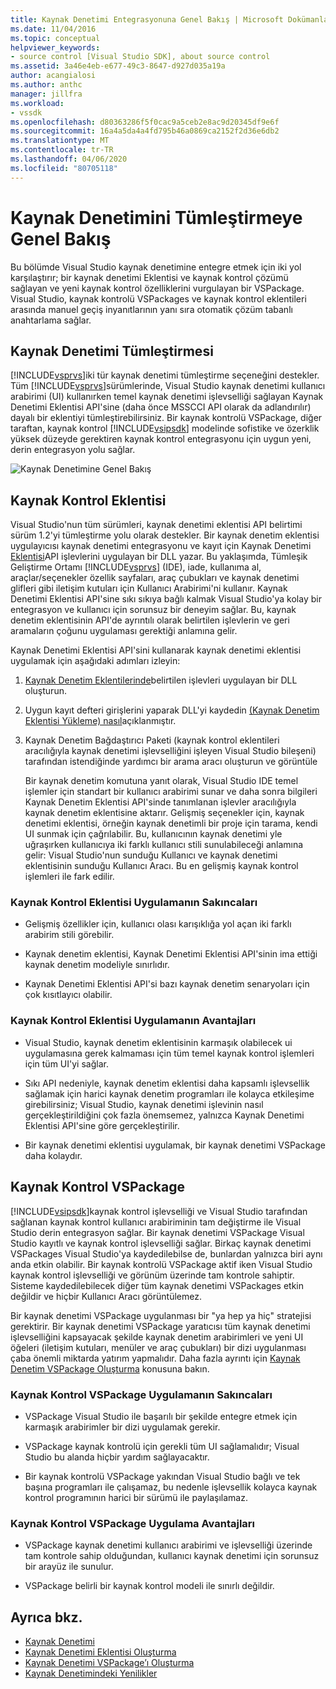 ```yaml
---
title: Kaynak Denetimi Entegrasyonuna Genel Bakış | Microsoft Dokümanlar
ms.date: 11/04/2016
ms.topic: conceptual
helpviewer_keywords:
- source control [Visual Studio SDK], about source control
ms.assetid: 3a46e4eb-e677-49c3-8647-d927d035a19a
author: acangialosi
ms.author: anthc
manager: jillfra
ms.workload:
- vssdk
ms.openlocfilehash: d80363286f5f0cac9a5ceb2e8ac9d20345df9e6f
ms.sourcegitcommit: 16a4a5da4a4fd795b46a0869ca2152f2d36e6db2
ms.translationtype: MT
ms.contentlocale: tr-TR
ms.lasthandoff: 04/06/2020
ms.locfileid: "80705118"
---
```

# <a name="source-control-integration-overview"></a>Kaynak Denetimini Tümleştirmeye Genel Bakış
Bu bölümde Visual Studio kaynak denetimine entegre etmek için iki yol karşılaştırır; bir kaynak denetimi Eklentisi ve kaynak kontrol çözümü sağlayan ve yeni kaynak kontrol özelliklerini vurgulayan bir VSPackage. Visual Studio, kaynak kontrolü VSPackages ve kaynak kontrol eklentileri arasında manuel geçiş inyanıtlarının yanı sıra otomatik çözüm tabanlı anahtarlama sağlar.

## <a name="source-control-integration"></a>Kaynak Denetimi Tümleştirmesi
 [!INCLUDE[vsprvs](../../code-quality/includes/vsprvs_md.md)]iki tür kaynak denetimi tümleştirme seçeneğini destekler. Tüm [!INCLUDE[vsprvs](../../code-quality/includes/vsprvs_md.md)]sürümlerinde, Visual Studio kaynak denetimi kullanıcı arabirimi (UI) kullanırken temel kaynak denetimi işlevselliği sağlayan Kaynak Denetimi Eklentisi API'sine (daha önce MSSCCI API olarak da adlandırılır) dayalı bir eklentiyi tümleştirebilirsiniz. Bir kaynak kontrolü VSPackage, diğer taraftan, kaynak kontrol [!INCLUDE[vsipsdk](../../extensibility/includes/vsipsdk_md.md)] modelinde sofistike ve özerklik yüksek düzeyde gerektiren kaynak kontrol entegrasyonu için uygun yeni, derin entegrasyon yolu sağlar.

 ![Kaynak Denetimine Genel Bakış](../../extensibility/internals/media/sourcectnrloverview.gif "KaynakCtnrlOverview")

## <a name="source-control-plug-in"></a>Kaynak Kontrol Eklentisi
 Visual Studio'nun tüm sürümleri, kaynak denetimi eklentisi API belirtimi sürüm 1.2'yi tümleştirme yolu olarak destekler. Bir kaynak denetim eklentisi uygulayıcısı kaynak denetimi entegrasyonu ve kayıt için Kaynak Denetimi [Eklentisi](../../extensibility/internals/creating-a-source-control-plug-in.md)API işlevlerini uygulayan bir DLL yazar. Bu yaklaşımda, Tümleşik Geliştirme Ortamı [!INCLUDE[vsprvs](../../code-quality/includes/vsprvs_md.md)] (IDE), iade, kullanıma al, araçlar/seçenekler özellik sayfaları, araç çubukları ve kaynak denetimi glifleri gibi iletişim kutuları için Kullanıcı Arabirimi'ni kullanır. Kaynak Denetimi Eklentisi API'sine sıkı sıkıya bağlı kalmak Visual Studio'ya kolay bir entegrasyon ve kullanıcı için sorunsuz bir deneyim sağlar. Bu, kaynak denetim eklentisinin API'de ayrıntılı olarak belirtilen işlevlerin ve geri aramaların çoğunu uygulaması gerektiği anlamına gelir.

 Kaynak Denetimi Eklentisi API'sini kullanarak kaynak denetimi eklentisi uygulamak için aşağıdaki adımları izleyin:

1. [Kaynak Denetim Eklentilerinde](../../extensibility/source-control-plug-ins.md)belirtilen işlevleri uygulayan bir DLL oluşturun.

2. Uygun kayıt defteri girişlerini yaparak DLL'yi kaydedin [(Kaynak Denetim Eklentisi Yükleme) nasıl](../../extensibility/internals/how-to-install-a-source-control-plug-in.md)açıklanmıştır.

3. Kaynak Denetim Bağdaştırıcı Paketi (kaynak kontrol eklentileri aracılığıyla kaynak denetimi işlevselliğini işleyen Visual Studio bileşeni) tarafından istendiğinde yardımcı bir arama aracı oluşturun ve görüntüle

   Bir kaynak denetim komutuna yanıt olarak, Visual Studio IDE temel işlemler için standart bir kullanıcı arabirimi sunar ve daha sonra bilgileri Kaynak Denetim Eklentisi API'sinde tanımlanan işlevler aracılığıyla kaynak denetim eklentisine aktarır. Gelişmiş seçenekler için, kaynak denetimi eklentisi, örneğin kaynak denetimli bir proje için tarama, kendi UI sunmak için çağrılabilir. Bu, kullanıcının kaynak denetimi yle uğraşırken kullanıcıya iki farklı kullanıcı stili sunulabileceği anlamına gelir: Visual Studio'nun sunduğu Kullanıcı ve kaynak denetimi eklentisinin sunduğu Kullanıcı Aracı. Bu en gelişmiş kaynak kontrol işlemleri ile fark edilir.

### <a name="drawbacks-to-implementing-a-source-control-plug-in"></a>Kaynak Kontrol Eklentisi Uygulamanın Sakıncaları

- Gelişmiş özellikler için, kullanıcı olası karışıklığa yol açan iki farklı arabirim stili görebilir.

- Kaynak denetim eklentisi, Kaynak Denetimi Eklentisi API'sinin ima ettiği kaynak denetim modeliyle sınırlıdır.

- Kaynak Denetimi Eklentisi API'si bazı kaynak denetim senaryoları için çok kısıtlayıcı olabilir.

### <a name="advantages-to-implementing-a-source-control-plug-in"></a>Kaynak Kontrol Eklentisi Uygulamanın Avantajları

- Visual Studio, kaynak denetim eklentisinin karmaşık olabilecek ui uygulamasına gerek kalmaması için tüm temel kaynak kontrol işlemleri için tüm UI'yi sağlar.

- Sıkı API nedeniyle, kaynak denetim eklentisi daha kapsamlı işlevsellik sağlamak için harici kaynak denetim programları ile kolayca etkileşime girebilirsiniz; Visual Studio, kaynak denetimi işlevinin nasıl gerçekleştirildiğini çok fazla önemsemez, yalnızca Kaynak Denetimi Eklentisi API'sine göre gerçekleştirilir.

- Bir kaynak denetimi eklentisi uygulamak, bir kaynak denetimi VSPackage daha kolaydır.

## <a name="source-control-vspackage"></a>Kaynak Kontrol VSPackage
 [!INCLUDE[vsipsdk](../../extensibility/includes/vsipsdk_md.md)]kaynak kontrol işlevselliği ve Visual Studio tarafından sağlanan kaynak kontrol kullanıcı arabiriminin tam değiştirme ile Visual Studio derin entegrasyon sağlar. Bir kaynak denetimi VSPackage Visual Studio kayıtlı ve kaynak kontrol işlevselliği sağlar. Birkaç kaynak denetimi VSPackages Visual Studio'ya kaydedilebilse de, bunlardan yalnızca biri aynı anda etkin olabilir. Bir kaynak kontrolü VSPackage aktif iken Visual Studio kaynak kontrol işlevselliği ve görünüm üzerinde tam kontrole sahiptir. Sisteme kaydedilebilecek diğer tüm kaynak denetimi VSPackages etkin değildir ve hiçbir Kullanıcı Aracı görüntülemez.

 Bir kaynak denetimi VSPackage uygulanması bir "ya hep ya hiç" stratejisi gerektirir. Bir kaynak denetimi VSPackage yaratıcısı tüm kaynak denetimi işlevselliğini kapsayacak şekilde kaynak denetim arabirimleri ve yeni UI öğeleri (iletişim kutuları, menüler ve araç çubukları) bir dizi uygulanması çaba önemli miktarda yatırım yapmalıdır. Daha fazla ayrıntı için [Kaynak Denetim VSPackage Oluşturma](../../extensibility/internals/creating-a-source-control-vspackage.md) konusuna bakın.

### <a name="drawbacks-to-implementing-a-source-control-vspackage"></a>Kaynak Kontrol VSPackage Uygulamanın Sakıncaları

- VSPackage Visual Studio ile başarılı bir şekilde entegre etmek için karmaşık arabirimler bir dizi uygulamak gerekir.

- VSPackage kaynak kontrolü için gerekli tüm UI sağlamalıdır; Visual Studio bu alanda hiçbir yardım sağlayacaktır.

- Bir kaynak kontrolü VSPackage yakından Visual Studio bağlı ve tek başına programları ile çalışamaz, bu nedenle işlevsellik kolayca kaynak kontrol programının harici bir sürümü ile paylaşılamaz.

### <a name="advantages-to-implementing-a-source-control-vspackage"></a>Kaynak Kontrol VSPackage Uygulama Avantajları

- VSPackage kaynak denetimi kullanıcı arabirimi ve işlevselliği üzerinde tam kontrole sahip olduğundan, kullanıcı kaynak denetimi için sorunsuz bir arayüz ile sunulur.

- VSPackage belirli bir kaynak kontrol modeli ile sınırlı değildir.

## <a name="see-also"></a>Ayrıca bkz.
- [Kaynak Denetimi](../../extensibility/internals/source-control.md)
- [Kaynak Denetimi Eklentisi Oluşturma](../../extensibility/internals/creating-a-source-control-plug-in.md)
- [Kaynak Denetimi VSPackage’ı Oluşturma](../../extensibility/internals/creating-a-source-control-vspackage.md)
- [Kaynak Denetimindeki Yenilikler](../../extensibility/internals/what-s-new-in-source-control.md)

